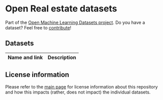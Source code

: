 # Open Real estate datasets
Part of the [Open Machine Learning Datasets project](https://github.com/meetaime/open-machine-learning-datasets/blob/master/README.md). Do you have a dataset? Feel free to [contribute](https://github.com/meetaime/open-machine-learning-datasets/blob/master/README.md)!

## Datasets
| Name and link | Description |
| ---- | ----------- |

## License information
Please refer to the [main page](https://github.com/meetaime/open-machine-learning-datasets/blob/master/README.md) for license information about this repository and how this impacts (rather, does not impact) the individual datasets.